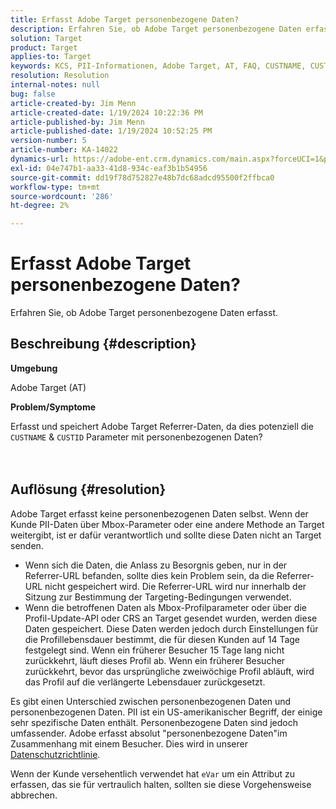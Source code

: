 ```yaml
---
title: Erfasst Adobe Target personenbezogene Daten?
description: Erfahren Sie, ob Adobe Target personenbezogene Daten erfasst.
solution: Target
product: Target
applies-to: Target
keywords: KCS, PII-Informationen, Adobe Target, AT, FAQ, CUSTNAME, CUSTID, Mbox, Datenschutzrichtlinie
resolution: Resolution
internal-notes: null
bug: false
article-created-by: Jim Menn
article-created-date: 1/19/2024 10:22:36 PM
article-published-by: Jim Menn
article-published-date: 1/19/2024 10:52:25 PM
version-number: 5
article-number: KA-14022
dynamics-url: https://adobe-ent.crm.dynamics.com/main.aspx?forceUCI=1&pagetype=entityrecord&etn=knowledgearticle&id=12532c3d-19b7-ee11-a569-6045bd006268
exl-id: 04e747b1-aa33-41d8-934c-eaf3b1b54956
source-git-commit: dd19f78d752827e48b7dc68adcd95500f2ffbca0
workflow-type: tm+mt
source-wordcount: '286'
ht-degree: 2%

---
```


# Erfasst Adobe Target personenbezogene Daten?


Erfahren Sie, ob Adobe Target personenbezogene Daten erfasst.

## Beschreibung {#description}


<b>Umgebung</b>

Adobe Target (AT)



<b>Problem/Symptome</b>

Erfasst und speichert Adobe Target Referrer-Daten, da dies potenziell die `CUSTNAME` &amp; `CUSTID` Parameter mit personenbezogenen Daten?
<br><br> <br>

## Auflösung {#resolution}




Adobe Target erfasst keine personenbezogenen Daten selbst. Wenn der Kunde PII-Daten über Mbox-Parameter oder eine andere Methode an Target weitergibt, ist er dafür verantwortlich und sollte diese Daten nicht an Target senden.



- Wenn sich die Daten, die Anlass zu Besorgnis geben, nur in der Referrer-URL befanden, sollte dies kein Problem sein, da die Referrer-URL nicht gespeichert wird. Die Referrer-URL wird nur innerhalb der Sitzung zur Bestimmung der Targeting-Bedingungen verwendet.
- Wenn die betroffenen Daten als Mbox-Profilparameter oder über die Profil-Update-API oder CRS an Target gesendet wurden, werden diese Daten gespeichert. Diese Daten werden jedoch durch Einstellungen für die Profillebensdauer bestimmt, die für diesen Kunden auf 14 Tage festgelegt sind. Wenn ein früherer Besucher 15 Tage lang nicht zurückkehrt, läuft dieses Profil ab. Wenn ein früherer Besucher zurückkehrt, bevor das ursprüngliche zweiwöchige Profil abläuft, wird das Profil auf die verlängerte Lebensdauer zurückgesetzt.


Es gibt einen Unterschied zwischen personenbezogenen Daten und personenbezogenen Daten. PII ist ein US-amerikanischer Begriff, der einige sehr spezifische Daten enthält. Personenbezogene Daten sind jedoch umfassender. Adobe erfasst absolut &quot;personenbezogene Daten&quot;im Zusammenhang mit einem Besucher. Dies wird in unserer [Datenschutzrichtlinie](https://www.adobe.com/de/privacy/experience-cloud.html).



Wenn der Kunde versehentlich verwendet hat `eVar` um ein Attribut zu erfassen, das sie für vertraulich halten, sollten sie diese Vorgehensweise abbrechen.

